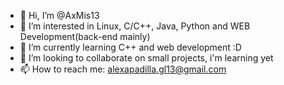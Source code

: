 - 👋 Hi, I’m @AxMis13
- 👀 I’m interested in Linux, C/C++, Java, Python and WEB Development(back-end mainly)
- 🌱 I’m currently learning C++ and web development :D
- 💞️ I’m looking to collaborate on small projects, i'm learning yet
- 📫 How to reach me: alexapadilla.gl13@gmail.com

<!---
AxMis13/AxMis13 is a ✨ special ✨ repository because its `README.md` (this file) appears on your GitHub profile.
You can click the Preview link to take a look at your changes.
--->
